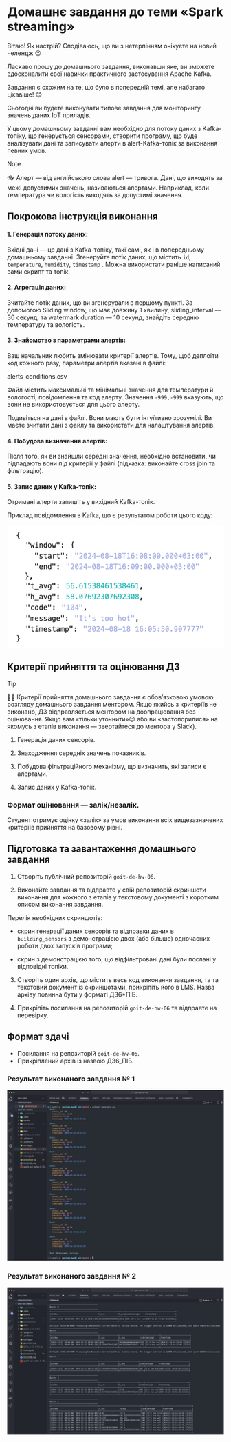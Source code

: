 # Домашнє завдання до теми «Spark streaming»

Вітаю! Як настрiй? Сподiваюсь, що ви з нетерпiнням очікуєте на новий челендж 😉

Ласкаво прошу до домашнього завдання, виконавши яке, ви зможете вдосконалити
свої навички практичного застосування Apache Kafka.

Завдання є схожим на те, що було в попередній темі, але набагато цікавіше! 😊

Сьогодні ви будете виконувати типове завдання для моніторингу значень даних ІoТ
приладів.

У цьому домашньому завданні вам необхідно для потоку даних з Kafka-топіку, що
генерується сенсорами, створити програму, що буде аналізувати дані та записувати
алерти в alert-Kafka-топік за виконання певних умов.

> [!NOTE]
>
> 👓 Алерт — від англійського слова alert — тривога. Дані, що виходять за межі
> допустимих значень, називаються алертами. Наприклад, коли температура чи
> вологість виходять за допустимі значення.

## Покрокова інструкція виконання

#### 1. Генерація потоку даних:

Вхідні дані — це дані з Kafka-топіку, такі самі, як і в попередньому домашньому
завданні. Згенеруйте потік даних, що містить `id`, `temperature`, `humidity`,
`timestamp` . Можна використати раніше написаний вами скрипт та топік.

#### 2. Агрегація даних:

Зчитайте потік даних, що ви згенерували в першому пункті. За допомогою Sliding
window, що має довжину 1 хвилину, sliding_interval — 30 секунд, та watermark
duration — 10 секунд, знайдіть середню температуру та вологість.

#### 3. Знайомство з параметрами алертів:

Ваш начальник любить змінювати критерії алертів. Тому, щоб деплоїти код кожного
разу, параметри алертів вказані в файлі:

alerts_conditions.csv

Файл містить максимальні та мінімальні значення для температури й вологості,
повідомлення та код алерту. Значення `-999,-999` вказують, що вони не
використовується для цього алерту.

Подивіться на дані в файлі. Вони мають бути інтуїтивно зрозумілі. Ви маєте
зчитати дані з файлу та використати для налаштування алертів.

#### 4. Побудова визначення алертів:

Після того, як ви знайшли середні значення, необхідно встановити, чи підпадають
вони під критерії у файлі (підказка: виконайте cross join та фільтрацію).

#### 5. Запис даних у Kafka-топік:

Отримані алерти запишіть у вихідний Kafka-топік.

Приклад повідомлення в Kafka, що є результатом роботи цього коду:

![Results](./assets/screen.png)

## Критерії прийняття та оцінювання ДЗ

> [!TIP]
>
> ☝🏻 Критерії прийняття домашнього завдання є обов’язковою умовою розгляду
> домашнього завдання ментором. Якщо якийсь з критеріїв не виконано, ДЗ
> відправляється ментором на доопрацювання без оцінювання. Якщо вам «тільки
> уточнити»😉 або ви «застопорилися» на якомусь з етапів виконання — звертайтеся
> до ментора у Slack).

1. Генерація даних сенсорів.

2. Знаходження середніх значень показників.

3. Побудова фільтраційного механізму, що визначить, які записи є алертами.

4. Запис даних у Kafka-топік.

### Формат оцінювання — залік/незалік.

Студент отримує оцінку «залік» за умов виконання всіх вищезазначених критеріїв
прийняття на базовому рівні.

## Підготовка та завантаження домашнього завдання

1. Створіть публічний репозиторій `goit-de-hw-06`.

2. Виконайте завдання та відправте у свій репозиторій скриншоти виконання для
   кожного з етапів у текстовому документі з коротким описом виконання завдання.

Перелік необхідних скриншотів:

- скрин генерації даних сенсорів та відправки даних в `building_sensors` з
  демонстрацією двох (або більше) одночасних роботи двох запусків програми;

- скрин з демонстрацією того, що відфільтровані дані були послані у відповідні
  топіки.

3. Створіть один архів, що містить весь код виконання завдання, та та текстовий
   документ із скриншотами, прикріпіть його в LMS. Назва архіву повинна бути у
   форматі ДЗ6\*ПІБ.

4. Прикріпіть посилання на репозиторій `goit-de-hw-06` та відправте на
   перевірку.

## Формат здачі

- Посилання на репозиторій `goit-de-hw-06`.
- Прикріплений архів із назвою ДЗ6_ПІБ.

### Результат виконаного завдання № 1

![Results](./print_screen_01.png)

### Результат виконаного завдання № 2

![Results](./print_screen_02.png)
